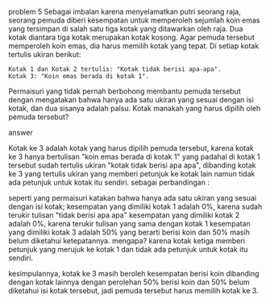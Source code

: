 problem 5
Sebagai imbalan karena menyelamatkan putri seorang raja, seorang pemuda diberi kesempatan untuk memperoleh sejumlah koin emas yang tersimpan di salah satu tiga kotak yang ditawarkan oleh raja. Dua kotak diantara tiga kotak merupakan kotak kosong. Agar pemuda tersebut memperoleh koin emas, dia harus memilih kotak yang tepat. Di setiap kotak tertulis ukiran berikut:

    Kotak 1 dan Kotak 2 tertulis: "Kotak tidak berisi apa-apa".
    Kotak 3: "Koin emas berada di kotak 1".

Permaisuri yang tidak pernah berbohong membantu pemuda tersebut dengan mengatakan bahwa hanya ada satu ukiran yang sesuai dengan isi kotak, dan dua sisanya adalah palsu. Kotak manakah yang harus dipilih oleh pemuda tersebut?

answer

Kotak ke 3 adalah kotak yang harus dipilih pemuda tersebut, karena kotak ke 3 hanya bertulisan "koin emas berada di kotak 1" yang padahal di kotak 1 tersebut sudah tertulis ukiran "kotak tidak berisi apa apa", dibanding kotak ke 3 yang tertulis ukiran yang memberi petunjuk ke kotak lain namun tidak ada petunjuk untuk kotak itu sendiri. 
sebagai perbandingan :

seperti yang permaisuri katakan bahwa hanya ada satu ukiran yang sesuai dengan isi kotak;
kesempatan yang dimiliki kotak 1 adalah 0%, karena sudah terukir tulisan "tidak berisi apa apa"
kesempatan yang dimiliki kotak 2 adalah 0%, karena terukir tulisan yang sama dengan kotak 1
kesempatan yang dimiliki kotak 3 adalah 50% yang berarti berisi koin dan 50% masih belum diketahui ketepatannya. mengapa? karena kotak ketiga memberi petunjuk yang merujuk ke kotak 1 dan tidak ada petunjuk untuk kotak itu sendiri.

kesimpulannya, kotak ke 3 masih beroleh kesempatan berisi koin dibanding dengan kotak lainnya dengan perolehan 50% berisi koin dan 50% belum diketahui isi kotak tersebut, jadi pemuda tersebut harus memilih kotak ke 3.
